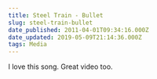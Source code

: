 ```yaml
---
title: Steel Train - Bullet
slug: steel-train-bullet
date_published: 2011-04-01T09:34:16.000Z
date_updated: 2019-05-09T21:14:36.000Z
tags: Media
---
```


I love this song. Great video too.
